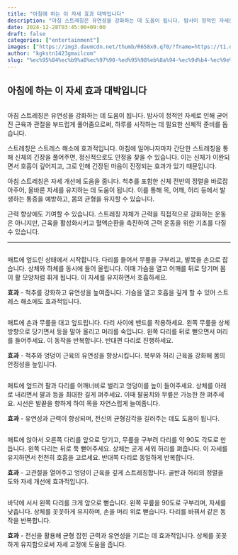 ```yaml
---
title: "아침에 하는 이 자세 효과 대박입니다"
description: "아침 스트레칭은 유연성을 강화하는 데 도움이 됩니다. 밤사이 정적인 자세로 인해 굳어진 근육과 관절을 부드럽게 풀어줌으로써, 하루를 시작하는 데 필요한 신체적 준비를 돕습니다."
date: 2024-12-28T03:45:00+09:00
draft: false
categories: ["entertainment"]
images: ["https://img3.daumcdn.net/thumb/R658x0.q70/?fname=https://t1.daumcdn.net/news/202412/11/tenbody/20241211073011468ettb.jpg", "https://t1.daumcdn.net/news/202412/11/tenbody/20241211073011909vjdo.gif", "https://t1.daumcdn.net/news/202412/11/tenbody/20241211073012308kgfx.gif", "https://t1.daumcdn.net/news/202412/11/tenbody/20241211073012639dgha.gif", "https://t1.daumcdn.net/news/202412/11/tenbody/20241211073012993dafi.gif"]
author: "kgkstn1423gmailcom"
slug: "%ec%95%84%ec%b9%a8%ec%97%90-%ed%95%98%eb%8a%94-%ec%9d%b4-%ec%9e%90%ec%84%b8-%ed%9a%a8%ea%b3%bc-%eb%8c%80%eb%b0%95%ec%9e%85%eb%8b%88%eb%8b%a4"
---
```


<h2 >아침에 하는 이 자세 효과 대박입니다</h2> <figure ><img src="https://img3.daumcdn.net/thumb/R658x0.q70/?fname=https://t1.daumcdn.net/news/202412/11/tenbody/20241211073011468ettb.jpg" alt=""/></figure> <p>아침 스트레칭은 유연성을 강화하는 데 도움이 됩니다. 밤사이 정적인 자세로 인해 굳어진 근육과 관절을 부드럽게 풀어줌으로써, 하루를 시작하는 데 필요한 신체적 준비를 돕습니다.</p> <p>스트레칭은 스트레스 해소에 효과적입니다. 아침에 일어나자마자 간단한 스트레칭을 통해 신체의 긴장을 풀어주면, 정신적으로도 안정을 찾을 수 있습니다. 이는 신체가 이완되면서 호흡이 깊어지고, 그로 인해 긴장된 마음이 진정되는 효과가 있기 때문입니다.</p> <p>아침 스트레칭은 자세 개선에 도움을 줍니다. 척추를 포함한 신체 전반의 정렬을 바로잡아주어, 올바른 자세를 유지하는 데 도움이 됩니다. 이를 통해 목, 어깨, 허리 등에서 발생하는 통증을 예방하고, 몸의 균형을 유지할 수 있습니다.</p> <p>근력 향상에도 기여할 수 있습니다. 스트레칭 자체가 근력을 직접적으로 강화하는 운동은 아니지만, 근육을 활성화시키고 혈액순환을 촉진하여 근력 운동을 위한 기초를 다질 수 있습니다.</p> <hr /> <figure ><img src="https://t1.daumcdn.net/news/202412/11/tenbody/20241211073011909vjdo.gif" alt=""/></figure> <p>매트에 엎드린 상태에서 시작합니다. 다리를 들어서 무릎을 구부리고, 발목을 손으로 잡습니다. 상체와 하체를 동시에 들어 올립니다. 이때 가슴을 열고 어깨를 뒤로 당기며 몸이 활 모양처럼 휘게 됩니다. 이 자세를 유지하면서 호흡하세요.</p> <p><strong>효과</strong> - 척추를 강화하고 유연성을 높여줍니다. 가슴을 열고 호흡을 깊게 할 수 있어 스트레스 해소에도 효과적입니다.</p> <figure ><img src="https://t1.daumcdn.net/news/202412/11/tenbody/20241211073012308kgfx.gif" alt=""/></figure> <p>매트에 손과 무릎을 대고 엎드립니다. 다리 사이에 밴드를 착용하세요. 왼쪽 무릎을 상체 방향으로 당기면서 등을 말아 올리고 머리를 숙입니다. 왼쪽 다리를 뒤로 뻗으면서 머리를 들어주세요. 이 동작을 반복합니다. 반대편 다리로 진행하세요.</p> <p><strong>효과</strong> - 척추와 엉덩이 근육의 유연성을 향상시킵니다. 복부와 허리 근육을 강화해 몸의 안정성을 높입니다.</p> <figure ><img src="https://t1.daumcdn.net/news/202412/11/tenbody/20241211073012639dgha.gif" alt=""/></figure> <p>매트에 엎드려 팔과 다리를 어깨너비로 벌리고 엉덩이를 높이 들어주세요. 상체를 아래로 내리면서 팔과 등을 최대한 길게 펴주세요. 이때 팔꿈치와 무릎은 가능한 한 펴주세요. 시선은 발끝을 향하게 하여 목을 자연스럽게 늘여줍니다.</p> <p><strong>효과</strong> - 유연성과 근력이 향상되며, 전신의 균형감각을 길러주는 데도 도움이 됩니다.</p> <figure ><img src="https://t1.daumcdn.net/news/202412/11/tenbody/20241211073012993dafi.gif" alt=""/></figure> <p>매트에 앉아서 오른쪽 다리를 앞으로 당기고, 무릎을 구부려 다리를 약 90도 각도로 만듭니다. 왼쪽 다리는 뒤로 쭉 뻗어주세요. 상체는 곧게 세워 허리를 펴줍니다. 이 자세를 유지하면서 천천히 호흡을 고르세요. 반대쪽 다리로 동일하게 반복합니다.</p> <p><strong>효과</strong> - 고관절을 열어주고 엉덩이 근육을 깊게 스트레칭합니다. 골반과 허리의 정렬을 도와 자세 개선에 효과적입니다.</p> <figure ><img src="https://t1.daumcdn.net/news/202412/11/tenbody/20241211073013312npza.gif" alt=""/></figure> <p>바닥에 서서 왼쪽 다리를 크게 앞으로 뻗습니다. 왼쪽 무릎을 90도로 구부리며, 자세를 낮춥니다. 상체를 꼿꼿하게 유지하며, 손을 머리 위로 뻗습니다. 다리를 바꿔서 같은 동작을 반복합니다.</p> <p><strong>효과</strong> - 전신을 활용해 균형 잡힌 근력과 유연성을 기르는 데 효과적입니다. 상체를 꼿꼿하게 유지함으로써 자세 교정에 도움을 줍니다.</p>